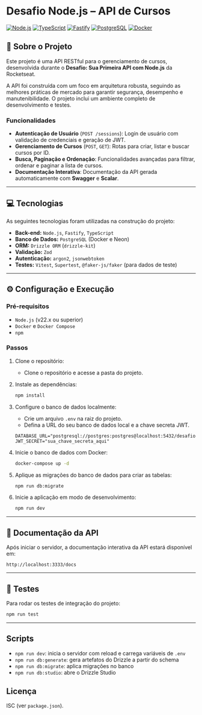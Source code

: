 # Desafio Node.js – API de Cursos

[![Node.js](https://img.shields.io/badge/Node.js-22.x-green)](https://nodejs.org/en/)
[![TypeScript](https://img.shields.io/badge/TypeScript-5.x-blue)](https://www.typescriptlang.org/)
[![Fastify](https://img.shields.io/badge/Fastify-5.x-darkblue)](https://www.fastify.io/)
[![PostgreSQL](https://img.shields.io/badge/PostgreSQL-17-blue)](https://www.postgresql.org/)
[![Docker](https://img.shields.io/badge/Docker-24.x-blue)](https://www.docker.com/)

## 📝 Sobre o Projeto

Este projeto é uma API RESTful para o gerenciamento de cursos, desenvolvida durante o **Desafio: Sua Primeira API com Node.js** da Rocketseat.

A API foi construída com um foco em arquitetura robusta, seguindo as melhores práticas de mercado para garantir segurança, desempenho e manutenibilidade. O projeto inclui um ambiente completo de desenvolvimento e testes.

### Funcionalidades

- **Autenticação de Usuário** (`POST /sessions`): Login de usuário com validação de credenciais e geração de JWT.
- **Gerenciamento de Cursos** (`POST`, `GET`): Rotas para criar, listar e buscar cursos por ID.
- **Busca, Paginação e Ordenação**: Funcionalidades avançadas para filtrar, ordenar e paginar a lista de cursos.
- **Documentação Interativa**: Documentação da API gerada automaticamente com **Swagger** e **Scalar**.

---

## 💻 Tecnologias

As seguintes tecnologias foram utilizadas na construção do projeto:

- **Back-end:** `Node.js`, `Fastify`, `TypeScript`
- **Banco de Dados:** `PostgreSQL` (Docker e Neon)
- **ORM:** `Drizzle ORM` (`drizzle-kit`)
- **Validação:** `Zod`
- **Autenticação:** `argon2`, `jsonwebtoken`
- **Testes:** `Vitest`, `Supertest`, `@faker-js/faker` (para dados de teste)

---

## ⚙️ Configuração e Execução

### Pré-requisitos

- `Node.js` (v22.x ou superior)
- `Docker` e `Docker Compose`
- `npm`

### Passos

1.  Clone o repositório:

    - Clone o repositório e acesse a pasta do projeto.

2.  Instale as dependências:

    ```bash
    npm install
    ```

3.  Configure o banco de dados localmente:

    - Crie um arquivo `.env` na raiz do projeto.
    - Defina a URL do seu banco de dados local e a chave secreta JWT.

    ```env
    DATABASE_URL="postgresql://postgres:postgres@localhost:5432/desafio"
    JWT_SECRET="sua_chave_secreta_aqui"
    ```

4.  Inicie o banco de dados com Docker:

    ```bash
    docker-compose up -d
    ```

5.  Aplique as migrações do banco de dados para criar as tabelas:

    ```bash
    npm run db:migrate
    ```

6.  Inicie a aplicação em modo de desenvolvimento:
    ```bash
    npm run dev
    ```

---

## 📄 Documentação da API

Após iniciar o servidor, a documentação interativa da API estará disponível em:

`http://localhost:3333/docs`

---

## 🧪 Testes

Para rodar os testes de integração do projeto:

```bash
npm run test
```

---

## Scripts

- `npm run dev`: inicia o servidor com reload e carrega variáveis de `.env`
- `npm run db:generate`: gera artefatos do Drizzle a partir do schema
- `npm run db:migrate`: aplica migrações no banco
- `npm run db:studio`: abre o Drizzle Studio

## Licença
ISC (ver `package.json`).